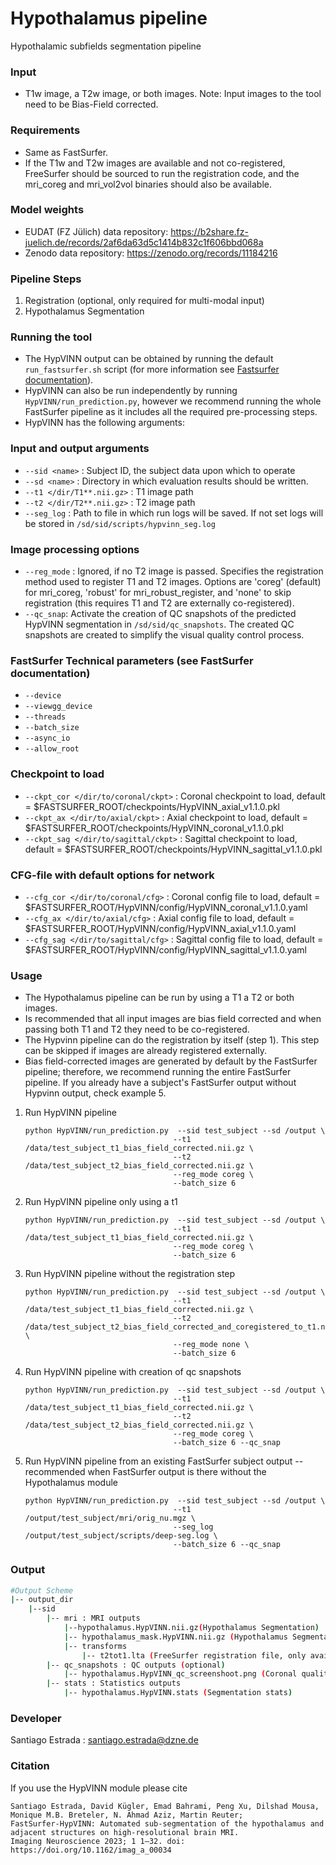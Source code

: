 # Hypothalamus pipeline

Hypothalamic subfields segmentation pipeline

### Input
*  T1w image, a T2w image, or both images. Note: Input images to the tool need to be Bias-Field corrected.

### Requirements
* Same as FastSurfer.
* If the T1w and T2w images are available and not co-registered, FreeSurfer should be sourced to run the registration code, and the mri_coreg and mri_vol2vol binaries should also be available.

### Model weights
* EUDAT (FZ Jülich) data repository: https://b2share.fz-juelich.de/records/2af6da63d5c1414b832c1f606bbd068a
* Zenodo data repository: https://zenodo.org/records/11184216

### Pipeline Steps
1. Registration (optional, only required for multi-modal input)
2. Hypothalamus Segmentation

### Running the tool
- The HypVINN output can be obtained by running the default  `run_fastsurfer.sh` script (for more information see [Fastsurfer documentation](../README.md)).
- HypVINN can also be run independently by running `HypVINN/run_prediction.py`, however we recommend running the whole FastSurfer pipeline as it includes all the required pre-processing steps.
- HypVINN has the following arguments:
### Input and output arguments
 * `--sid <name>` :  Subject ID, the subject data upon which to operate
 * `--sd <name>` : Directory in which evaluation results should be written.
 *  `--t1 </dir/T1**.nii.gz>` : T1 image path
 *  `--t2 </dir/T2**.nii.gz>` : T2 image path
 * `--seg_log` :  Path to file in which run logs will be saved. If not set logs will be stored in `/sd/sid/scripts/hypvinn_seg.log` 
### Image processing options
 * `--reg_mode` :  Ignored, if no T2 image is passed. Specifies the registration method used to register T1 and T2 images. Options are 'coreg' (default) for mri_coreg, 'robust' for mri_robust_register, and 'none' to skip registration (this requires T1 and T2 are externally co-registered).
 * `--qc_snap`: Activate the creation of QC snapshots of the predicted HypVINN segmentation in `/sd/sid/qc_snapshots`. The created QC snapshots are created to simplify the visual quality control process.
###  FastSurfer Technical parameters (see FastSurfer documentation)
 * `--device`
 * `--viewgg_device`
 * `--threads`
 * `--batch_size`
 * `--async_io`
 * `--allow_root`

### Checkpoint to load
 * `--ckpt_cor </dir/to/coronal/ckpt>` : Coronal checkpoint to load, default =  $FASTSURFER_ROOT/checkpoints/HypVINN_axial_v1.1.0.pkl
 * `--ckpt_ax </dir/to/axial/ckpt>` : Axial checkpoint to load, default = $FASTSURFER_ROOT/checkpoints/HypVINN_coronal_v1.1.0.pkl
 * `--ckpt_sag </dir/to/sagittal/ckpt>` : Sagittal checkpoint to load, default = $FASTSURFER_ROOT/checkpoints/HypVINN_sagittal_v1.1.0.pkl

### CFG-file with default options for network
 * `--cfg_cor </dir/to/coronal/cfg>` : Coronal config file to load, default =  $FASTSURFER_ROOT/HypVINN/config/HypVINN_coronal_v1.1.0.yaml
 * `--cfg_ax </dir/to/axial/cfg>` : Axial config file to load, default =  $FASTSURFER_ROOT/HypVINN/config/HypVINN_axial_v1.1.0.yaml
 * `--cfg_sag </dir/to/sagittal/cfg>` : Sagittal config file to load, default =  $FASTSURFER_ROOT/HypVINN/config/HypVINN_sagittal_v1.1.0.yaml

### Usage
- The Hypothalamus pipeline can be run by using a T1 a T2 or both images. 
- Is recommended that all input images are bias field corrected and when passing both T1 and T2 they need to be co-registered. 
- The Hypvinn pipeline can do the registration by itself (step 1). This step can be skipped if images are already registered externally.
- Bias field-corrected images are generated by default by the FastSurfer pipeline; therefore, we recommend running the entire FastSurfer pipeline. If you already have a subject's FastSurfer output without Hypvinn output, check example 5.
1. Run HypVINN pipeline 
    ```
    python HypVINN/run_prediction.py  --sid test_subject --sd /output \
                                     --t1 /data/test_subject_t1_bias_field_corrected.nii.gz \
                                     --t2 /data/test_subject_t2_bias_field_corrected.nii.gz \
                                     --reg_mode coreg \
                                     --batch_size 6
   ```
2. Run HypVINN pipeline only using a t1 
    ```
    python HypVINN/run_prediction.py  --sid test_subject --sd /output \
                                     --t1 /data/test_subject_t1_bias_field_corrected.nii.gz \
                                     --reg_mode coreg \
                                     --batch_size 6
   ```

3. Run HypVINN pipeline without the registration step
    ```
    python HypVINN/run_prediction.py  --sid test_subject --sd /output \
                                     --t1 /data/test_subject_t1_bias_field_corrected.nii.gz \
                                     --t2 /data/test_subject_t2_bias_field_corrected_and_coregistered_to_t1.nii.gz \
                                     --reg_mode none \
                                     --batch_size 6 
   ```

4. Run HypVINN pipeline with creation of qc snapshots
    ```
    python HypVINN/run_prediction.py  --sid test_subject --sd /output \
                                     --t1 /data/test_subject_t1_bias_field_corrected.nii.gz \
                                     --t2 /data/test_subject_t2_bias_field_corrected.nii.gz \
                                     --reg_mode coreg \
                                     --batch_size 6 --qc_snap
   ```
5. Run HypVINN pipeline from an existing FastSurfer subject output -- recommended when FastSurfer output is there without the Hypothalamus module
    ```
    python HypVINN/run_prediction.py  --sid test_subject --sd /output \
                                     --t1 /output/test_subject/mri/orig_nu.mgz \
                                     --seg_log /output/test_subject/scripts/deep-seg.log \
                                     --batch_size 6 --qc_snap
   ```

### Output
```  bash
#Output Scheme 
|-- output_dir
    |--sid                                 
        |-- mri : MRI outputs
            |--hypothalamus.HypVINN.nii.gz(Hypothalamus Segmentation)
            |-- hypothalamus_mask.HypVINN.nii.gz (Hypothalamus Segmentation Mask)
            |-- transforms
                |-- t2tot1.lta (FreeSurfer registration file, only available if registration is performed)
        |-- qc_snapshots : QC outputs (optional)
            |-- hypothalamus.HypVINN_qc_screenshoot.png (Coronal quality control image)
        |-- stats : Statistics outputs                                                 
            |-- hypothalamus.HypVINN.stats (Segmentation stats)     
 ``` 


### Developer

Santiago Estrada : santiago.estrada@dzne.de

### Citation
If you use the HypVINN module please cite
```
Santiago Estrada, David Kügler, Emad Bahrami, Peng Xu, Dilshad Mousa, Monique M.B. Breteler, N. Ahmad Aziz, Martin Reuter; 
FastSurfer-HypVINN: Automated sub-segmentation of the hypothalamus and adjacent structures on high-resolutional brain MRI. 
Imaging Neuroscience 2023; 1 1–32. doi: https://doi.org/10.1162/imag_a_00034
```
